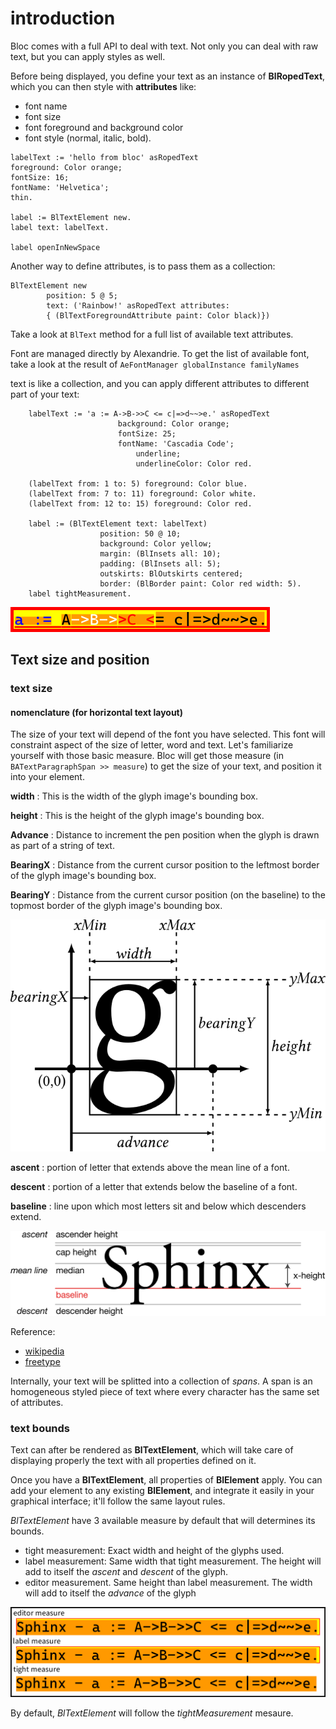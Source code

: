 # introduction

Bloc comes with a full API to deal with text. Not only you can deal with
raw text, but you can apply styles as well.

Before being displayed, you define your text as an instance of **BlRopedText**,
which you can then style with **attributes** like:

- font name
- font size
- font foreground and background color
- font style (normal, italic, bold).

```smalltalk
labelText := 'hello from bloc' asRopedText
foreground: Color orange;
fontSize: 16;
fontName: 'Helvetica';
thin.

label := BlTextElement new.
label text: labelText.

label openInNewSpace
```

Another way to define attributes, is to pass them as
a collection:

```smalltalk
BlTextElement new
        position: 5 @ 5;
        text: ('Rainbow!' asRopedText attributes:
        { (BlTextForegroundAttribute paint: Color black)})

```

Take a look at `BlText` method for a full list of available text attributes.

Font are managed directly by Alexandrie. To get the list of available font,
take a look at the result of `AeFontManager globalInstance familyNames`

text is like a collection, and you can apply different attributes to different
part of your text:

```smalltalk
    labelText := 'a := A->B->>C <= c|=>d~~>e.' asRopedText
                        background: Color orange;
                        fontSize: 25;
                        fontName: 'Cascadia Code';
                            underline;
                            underlineColor: Color red.

    (labelText from: 1 to: 5) foreground: Color blue.
    (labelText from: 7 to: 11) foreground: Color white.
    (labelText from: 12 to: 15) foreground: Color red.

    label := (BlTextElement text: labelText)
                    position: 50 @ 10;
                    background: Color yellow;
                    margin: (BlInsets all: 10);
                    padding: (BlInsets all: 5);
                    outskirts: BlOutskirts centered;
                    border: (BlBorder paint: Color red width: 5).
    label tightMeasurement.
```

![multiple attributes](figures/multipleTextAttributes.png)

## Text size and position

### text size

#### nomenclature (for horizontal text layout)

The size of your text will depend of the font you have selected. This font will
constraint aspect of the size of letter, word and text. Let's familiarize
yourself with those basic measure. Bloc will get those measure (in `BATextParagraphSpan >> measure`)
to get the size of your text, and position it into your element.

**width**
:  This is the width of the glyph image's bounding box.

**height**
: This is the height of the glyph image's bounding box.

**Advance**
:  Distance to increment the pen position when the glyph is drawn as part of a string of text.

**BearingX**
:  Distance from the current cursor position to the leftmost border of the glyph image's bounding box.

**BearingY**
: Distance from the current cursor position (on the baseline) to the topmost border of the glyph image's bounding box.

![glyph figure](figures/glyph-metrics-3.png)

**ascent**
:    portion of letter that extends above the mean line of a font.

**descent**
:    portion of a letter that extends below the baseline of a font.

**baseline**
:    line upon which most letters sit and below which descenders extend.

![typograpy figure](figures/2880px-Typography_Line_Terms.svg.png)

Reference:

- [wikipedia](https://en.wikipedia.org/wiki/Ascender_(typography))
- [freetype](https://freetype.org/freetype2/docs/tutorial/step2.html)

Internally, your text will be splitted into a collection of *spans*. A span is
an homogeneous styled piece of text where every character has the same set of
attributes.

### text bounds

Text can after be rendered as **BlTextElement**, which will take care of
displaying properly the text with all properties defined on it.

Once you have a **BlTextElement**, all properties of **BlElement** apply. You
can add your element to any existing **BlElement**, and integrate it easily in
your graphical interface; it'll follow the same layout rules.

*BlTextElement* have 3 available measure by default that will determines its bounds.

- tight measurement: Exact width and height of the glyphs used.
- label measurement: Same width that tight measurement. The height will add to itself the *ascent* and *descent* of the glyph.
- editor measurement. Same height than label measurement. The width will add to itself the *advance* of the glyph

![text measure](figures/textMeasure.png)

By default, *BlTextElement* will follow the *tightMeasurement* mesaure.
